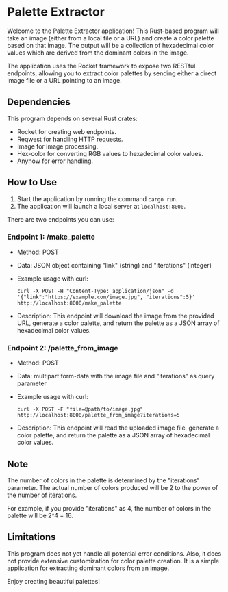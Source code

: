 
# Palette Extractor

Welcome to the Palette Extractor application! This Rust-based program will take an image (either from a local file or a URL) and create a color palette based on that image. The output will be a collection of hexadecimal color values which are derived from the dominant colors in the image.

The application uses the Rocket framework to expose two RESTful endpoints, allowing you to extract color palettes by sending either a direct image file or a URL pointing to an image.

## Dependencies
This program depends on several Rust crates:
- Rocket for creating web endpoints.
- Reqwest for handling HTTP requests.
- Image for image processing.
- Hex-color for converting RGB values to hexadecimal color values.
- Anyhow for error handling.

## How to Use

1. Start the application by running the command `cargo run`.
2. The application will launch a local server at `localhost:8000`.

There are two endpoints you can use:

### Endpoint 1: /make_palette

- Method: POST
- Data: JSON object containing "link" (string) and "iterations" (integer)
- Example usage with curl:

    ```
    curl -X POST -H "Content-Type: application/json" -d '{"link":"https://example.com/image.jpg", "iterations":5}' http://localhost:8000/make_palette
    ```
    
- Description: This endpoint will download the image from the provided URL, generate a color palette, and return the palette as a JSON array of hexadecimal color values.

### Endpoint 2: /palette_from_image

- Method: POST
- Data: multipart form-data with the image file and "iterations" as query parameter
- Example usage with curl:

    ```
    curl -X POST -F "file=@path/to/image.jpg" http://localhost:8000/palette_from_image?iterations=5
    ```
    
- Description: This endpoint will read the uploaded image file, generate a color palette, and return the palette as a JSON array of hexadecimal color values.

## Note
The number of colors in the palette is determined by the "iterations" parameter. The actual number of colors produced will be 2 to the power of the number of iterations. 

For example, if you provide "iterations" as 4, the number of colors in the palette will be 2^4 = 16.

## Limitations
This program does not yet handle all potential error conditions. Also, it does not provide extensive customization for color palette creation. It is a simple application for extracting dominant colors from an image.

Enjoy creating beautiful palettes!

